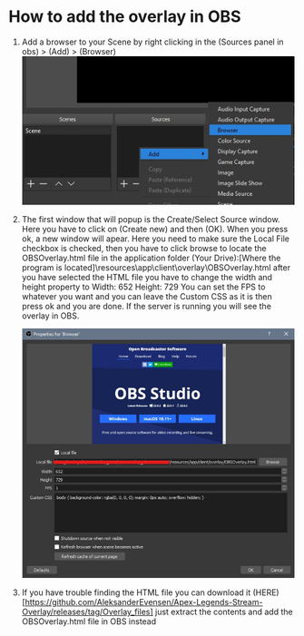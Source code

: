 # How to add the overlay in OBS
1. Add a browser to your Scene by right clicking in the (Sources panel in obs) > (Add) > (Browser)
   ![Add Browser](/screenshots/addBrowser.jpg)
   
2. The first window that will popup is the Create/Select Source window. Here you have to click on (Create new) and then (OK). When you
   press ok, a new window will apear. Here you need to make sure the Local File checkbox is checked, then you have to click browse to
   locate the OBSOverlay.html file in the application folder 
   (Your Drive):\[Where the program is located]\resources\app\client\overlay\OBSOverlay.html
   after you have selected the HTML file you have to change the width and height property to 
   Width: 652
   Height: 729
   You can set the FPS to whatever you want and you can leave the Custom CSS as it is then press ok and you are done.
   If the server is running you will see the overlay in OBS.
   
   ![Browser Properties](/screenshots/browserProperties.jpg)
   
   
3. If you have trouble finding the HTML file you can download it (HERE)[https://github.com/AleksanderEvensen/Apex-Legends-Stream-Overlay/releases/tag/Overlay_files]
   just extract the contents and add the OBSOverlay.html file in OBS instead
